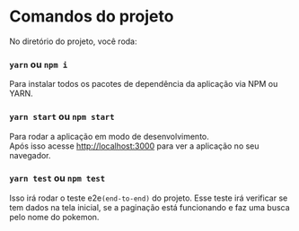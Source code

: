 # Comandos do projeto

No diretório do projeto, você roda:

### `yarn` ou `npm i`

Para instalar todos os pacotes de dependência da aplicação via NPM ou YARN.
### `yarn start` ou `npm start`

Para rodar a aplicação em modo de desenvolvimento.\
Após isso acesse [http://localhost:3000](http://localhost:3000) para ver a aplicação no seu navegador.


### `yarn test` ou `npm test`
Isso irá rodar o teste e2e`(end-to-end)` do projeto. Esse teste irá verificar se tem dados na tela inicial, se a paginação está funcionando e faz uma busca pelo nome do pokemon.
